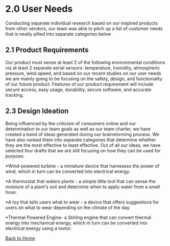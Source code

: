 # 2.0 User Needs

Conducting separate individual research based on our inspired products from other vendors, our team was able to pitch up a list of customer needs that is neatly pilled into separate categories below

## 2.1 Product Requirements
Our product must sense at least 2 of the following environmental conditions via at least 2 separate serial sensors: temperature, humidity, atmospheric pressure, wind speed, and based on our recent studies on our user needs we are mainly going to be focusing on the safety, design, and functionality of our future product. Features of our product requirement will include secure access, easy usage, durability, secure software, and accurate tracking. 

## 2.3 Design Ideation
Being influenced by the criticism of consumers online and our determination to our team goals as well as our team charter, we have created a band of ideas generated during our brainstorming process. We have also ranked them into separate categories that determine whether they are the most effective to least effective. Out of all our ideas, we have selected four drafts that we are still focusing on how they can be used for purpose: 

*Wind-powered turbine - a miniature device that harnesses the power of wind, which in turn can be converted into electrical energy.

*A thermostat that waters plants - a simple little tool that can sense the moisture of a plant's soil and determine when to apply water from a small hose.

*A toy that tells users what to wear - a device that offers suggestions for users on what to wear depending on the climate of the day.

*Thermal Powered Engine- a Stirling engine that can convert thermal energy into mechanical energy, which in turn can be converted into electrical energy using a motor.




[Back to Home](README.md)
